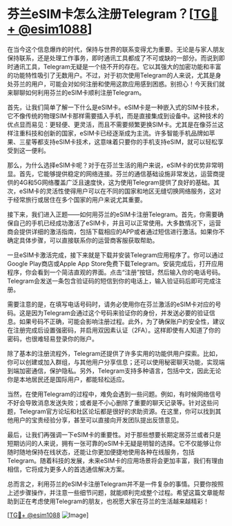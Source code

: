 # 芬兰eSIM卡怎么注册Telegram？[[TG💪+ @esim1088](https://t.me/s/esim1088)]

在当今这个信息爆炸的时代，保持与世界的联系变得尤为重要。无论是与家人朋友保持联系，还是处理工作事务，即时通讯工具都成了不可或缺的一部分。而说到即时通讯工具，Telegram无疑是一个绕不开的存在。它以其强大的加密功能和丰富的功能特性吸引了无数用户。不过，对于初次使用Telegram的人来说，尤其是身处芬兰的用户，可能会对如何注册和使用这款应用感到困惑。别担心！今天我们就来聊聊如何利用芬兰的eSIM卡顺利注册Telegram。

首先，让我们简单了解一下什么是eSIM卡。eSIM卡是一种嵌入式的SIM卡技术，它不像传统的物理SIM卡那样需要插入手机，而是直接集成到设备中。这种技术的优点显而易见：更轻便、更灵活，而且不需要频繁更换SIM卡。尤其是在像芬兰这样注重科技和创新的国家，eSIM卡已经逐渐成为主流。许多智能手机品牌如苹果、三星等都支持eSIM卡技术，这意味着只要你的手机支持eSIM，就可以轻松享受到这一便利。

那么，为什么选择eSIM卡呢？对于在芬兰生活的用户来说，eSIM卡的优势非常明显。首先，它能够提供稳定的网络连接。芬兰的通信基础设施非常发达，运营商提供的4G和5G网络覆盖广泛且速度快，这为使用Telegram提供了良好的基础。其次，eSIM卡的灵活性使得用户可以在不同的国家和地区无缝切换网络服务，这对于经常旅行或居住在多个国家的用户来说尤其重要。

接下来，我们进入正题——如何用芬兰的eSIM卡注册Telegram。首先，你需要确保自己的手机已经成功激活了eSIM卡，并且可以正常使用。大多数情况下，运营商会提供详细的激活指南，包括下载相应的APP或者通过短信进行激活。如果你不确定具体步骤，可以直接联系你的运营商客服获取帮助。

一旦eSIM卡激活完成，接下来就是下载并安装Telegram应用程序了。你可以通过Google Play商店或Apple App Store免费下载Telegram。安装完成后，打开应用程序，你会看到一个简洁直观的界面。点击“注册”按钮，然后输入你的电话号码。Telegram会发送一条包含验证码的短信到你的电话上，输入验证码后即可完成注册。

需要注意的是，在填写电话号码时，请务必使用你在芬兰激活的eSIM卡对应的号码。这是因为Telegram会通过这个号码来验证你的身份，并发送必要的验证信息。如果号码不正确，可能会影响注册过程。此外，为了确保账户的安全性，建议在注册完成后设置强密码，并启用双因素认证（2FA）。这样即使有人知道了你的密码，也很难轻易登录你的账户。

除了基本的注册流程外，Telegram还提供了许多实用的功能供用户探索。比如，你可以创建或加入群组，与其他用户分享信息；还可以使用秘密聊天功能，实现端到端加密通信，保护隐私。另外，Telegram支持多种语言，包括中文，因此无论你是本地居民还是国际用户，都能轻松适应。

当然，在使用Telegram的过程中，难免会遇到一些问题。例如，有时候网络信号不好会导致消息发送失败；或者是不小心删除了重要的聊天记录等。针对这些问题，Telegram官方论坛和社区论坛都是很好的求助资源。在这里，你可以找到其他用户的宝贵经验分享，甚至可以直接向开发团队提出反馈意见。

最后，让我们再强调一下eSIM卡的重要性。对于那些想要长期定居芬兰或者只是短期访问的人来说，拥有一张可靠的eSIM卡无疑是明智的选择。它不仅能够让你随时随地保持在线状态，还能让你更加便捷地使用各种在线服务，包括Telegram。随着科技的发展，未来eSIM卡的应用场景将会更加丰富，我们有理由相信，它将成为更多人的首选通信解决方案。

总而言之，利用芬兰的eSIM卡注册Telegram并不是一件复杂的事情。只要你按照上述步骤操作，并注意一些细节问题，就能顺利完成整个过程。希望这篇文章能帮助到正在考虑使用Telegram的朋友，也祝愿大家在芬兰的生活越来越精彩！

[[TG💪+ @esim1088](https://t.me/s/esim1088) ![Image](https://i.postimg.cc/4NQfJmqS/Snipaste-2025-05-13-00-14-12.png)]